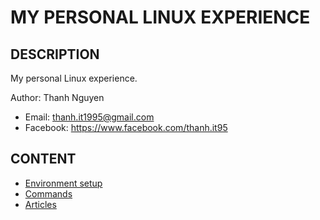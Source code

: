 # MY PERSONAL LINUX EXPERIENCE

## DESCRIPTION

My personal Linux experience.

Author: Thanh Nguyen

- Email: thanh.it1995@gmail.com
- Facebook: <https://www.facebook.com/thanh.it95>

## CONTENT

- [Environment setup](setup/)
- [Commands](cmd-app/)
- [Articles](article/)

